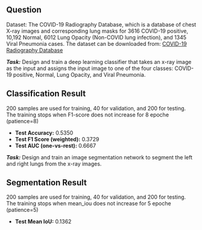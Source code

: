 ## Question

Dataset: The COVID-19 Radiography Database, which is a database of chest X-ray images and corresponding lung masks for 3616 COVID-19 positive, 10,192 Normal, 6012 Lung Opacity (Non-COVID lung infection), and 1345 Viral Pneumonia cases. The dataset can be downloaded from: [COVID-19 Radiography Database](https://drive.google.com/drive/folders/1RLBO1o7ngJrG57QCQLe-7Eg4UFQL__Od?usp=sharing)

***Task:*** Design and train a deep learning classifier that takes an x-ray image as the input and assigns the input image to one of the four classes: COVID-19 positive, Normal, Lung Opacity, and Viral Pneumonia.

## Classification Result

200 samples are used for training, 40 for validation, and 200 for testing. The training stops when F1-score does not increase for 8 epoche (patience=8)

- **Test Accuracy:** 0.5350
- **Test F1 Score (weighted):** 0.3729
- **Test AUC (one-vs-rest):** 0.6667

***Task:*** Design and train an image segmentation network to segment the left and right lungs from the x-ray images.

## Segmentation Result

200 samples are used for training, 40 for validation, and 200 for testing. The training stops when mean_iou does not increase for 5 epoche (patience=5)

- **Test Mean IoU:** 0.1362

